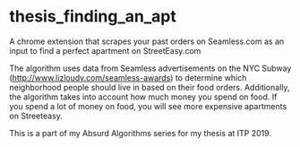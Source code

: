 # thesis_finding_an_apt

A chrome extension that scrapes your past orders on Seamless.com as an input to find a perfect apartment on StreetEasy.com

The algorithm uses data from Seamless advertisements on the NYC Subway (http://www.lizloudy.com/seamless-awards) to determine which neighborhood people should live in based on their food orders. Additionally, the algorithm takes into account how much money you spend on food. If you spend a lot of money on food, you will see more expensive apartments on Streeteasy.

This is a part of my Absurd Algorithms series for my thesis at ITP 2019. 
